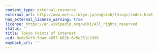 ```yaml
---
content_type: external-resource
external_url: http://www.metro.tokyo.jp/english/things/index.html
has_external_license_warning: true
license: https://en.wikipedia.org/wiki/All_rights_reserved
status: ''
title: Tokyo Points of Interest
uid: 8e0a5ef9-5dad-4857-b62b-6e5e251c2d99
wayback_url: ''
---
```

